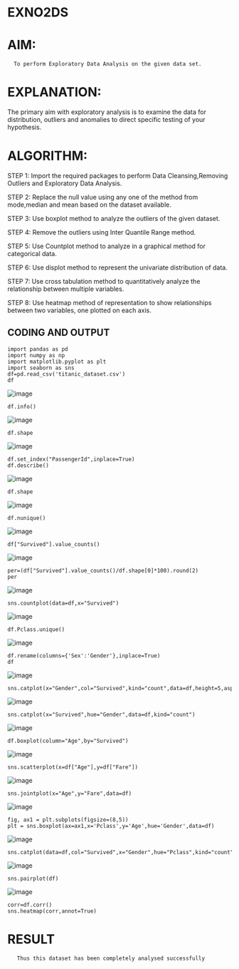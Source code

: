 # EXNO2DS
# AIM:
      To perform Exploratory Data Analysis on the given data set.
      
# EXPLANATION:
  The primary aim with exploratory analysis is to examine the data for distribution, outliers and anomalies to direct specific testing of your hypothesis.
  
# ALGORITHM:
STEP 1: Import the required packages to perform Data Cleansing,Removing Outliers and Exploratory Data Analysis.

STEP 2: Replace the null value using any one of the method from mode,median and mean based on the dataset available.

STEP 3: Use boxplot method to analyze the outliers of the given dataset.

STEP 4: Remove the outliers using Inter Quantile Range method.

STEP 5: Use Countplot method to analyze in a graphical method for categorical data.

STEP 6: Use displot method to represent the univariate distribution of data.

STEP 7: Use cross tabulation method to quantitatively analyze the relationship between multiple variables.

STEP 8: Use heatmap method of representation to show relationships between two variables, one plotted on each axis.

## CODING AND OUTPUT
```
import pandas as pd
import numpy as np
import matplotlib.pyplot as plt
import seaborn as sns
df=pd.read_csv('titanic_dataset.csv')
df
```
![image](https://github.com/user-attachments/assets/8dd5efa2-943e-4233-87ec-74460264d2d9)
```
df.info()
```
![image](https://github.com/user-attachments/assets/971cdfad-8ad9-4aae-a5ea-f6acce2c96c2)
```
df.shape
```
![image](https://github.com/user-attachments/assets/25d935aa-b33f-4cff-aa93-b6f119f83c3a)
```
df.set_index("PassengerId",inplace=True)
df.describe()
```
![image](https://github.com/user-attachments/assets/96ec43b9-b486-4806-b25f-b700f5f8cb1a)
```
df.shape
```
![image](https://github.com/user-attachments/assets/82481e83-cfd2-4401-8cd4-df9db38aa798)
```
df.nunique()
```
![image](https://github.com/user-attachments/assets/b026e188-77ad-4ca0-8ab9-375c005e24ea)
```
df["Survived"].value_counts()
```
![image](https://github.com/user-attachments/assets/b4af66d4-b31a-4736-b6d7-e859e3005e86)
```
per=(df["Survived"].value_counts()/df.shape[0]*100).round(2)
per
```
![image](https://github.com/user-attachments/assets/990c1c14-6588-4ae1-9b5d-31b538d3ebc1)
```
sns.countplot(data=df,x="Survived")
```
![image](https://github.com/user-attachments/assets/36cd57b1-d08c-428f-a163-3ec6b1596e62)
```
df.Pclass.unique()
```
![image](https://github.com/user-attachments/assets/0eda2988-795b-41f5-970d-2feb81a450fc)
```
df.rename(columns={'Sex':'Gender'},inplace=True)
df
```
![image](https://github.com/user-attachments/assets/ccf3883e-d112-408c-a747-f25e8672931b)
```
sns.catplot(x="Gender",col="Survived",kind="count",data=df,height=5,aspect=.7)
```
![image](https://github.com/user-attachments/assets/22dc8754-3a93-4a5f-9955-76160c9668e2)
```
sns.catplot(x="Survived",hue="Gender",data=df,kind="count")
```
![image](https://github.com/user-attachments/assets/ae9d06ff-062c-408c-b5ea-80c06a57e5d2)
```
df.boxplot(column="Age",by="Survived")
```
![image](https://github.com/user-attachments/assets/62dcb458-c317-4493-baf7-d2f6222fd380)
```
sns.scatterplot(x=df["Age"],y=df["Fare"])
```
![image](https://github.com/user-attachments/assets/2487d714-f82b-423b-8169-c686534faaab)
```
sns.jointplot(x="Age",y="Fare",data=df)
```
![image](https://github.com/user-attachments/assets/d35b0893-85a3-46b8-a187-58dfe9031022)
```
fig, ax1 = plt.subplots(figsize=(8,5))
plt = sns.boxplot(ax=ax1,x='Pclass',y='Age',hue='Gender',data=df)
```
![image](https://github.com/user-attachments/assets/68851f82-2edf-472d-8352-f226d50d7f1b)
```
sns.catplot(data=df,col="Survived",x="Gender",hue="Pclass",kind="count")
```
![image](https://github.com/user-attachments/assets/17d8907b-a1dc-4512-a613-f8fdd95e2cbc)
```
sns.pairplot(df)
```
![image](https://github.com/user-attachments/assets/ab046219-1dfd-4381-b76a-35caf2974592)
```
corr=df.corr()
sns.heatmap(corr,annot=True)
```



# RESULT
       Thus this dataset has been completely analysed successfully

